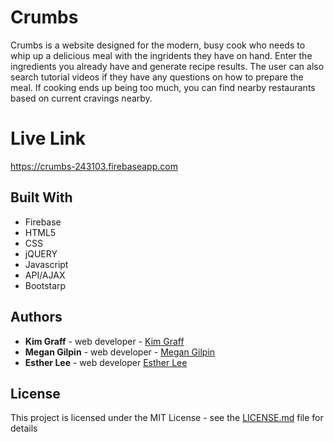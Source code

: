 # Crumbs
Crumbs is a website designed for the modern, busy cook who needs to whip up a delicious meal with the ingridents they have on hand. Enter the ingredients you already have and generate recipe results. The user can also search tutorial videos if they have any questions on how to prepare the meal. If cooking ends up being too much, you can find nearby restaurants based on current cravings nearby.

# Live Link
https://crumbs-243103.firebaseapp.com

## Built With
* Firebase
* HTML5
* CSS
* jQUERY
* Javascript 
* API/AJAX 
* Bootstarp

## Authors
* **Kim Graff** - web developer - [Kim Graff](https://github.com/kkgraph)
* **Megan Gilpin** - web developer - [Megan Gilpin](https://github.com/megangilpin)
* **Esther Lee** - web developer [Esther Lee](https://github.com/esdalee)

## License

This project is licensed under the MIT License - see the [LICENSE.md](LICENSE.md) file for details
